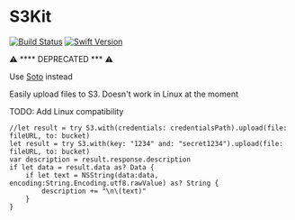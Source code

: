 # S3Kit

[![Build Status][image-1]][1] [![Swift Version][image-2]][2]

⚠️ **** DEPRECATED *** ⚠️ 

Use [Soto](https://github.com/soto-project/soto) instead

Easily upload files to S3\. Doesn't work in Linux at the moment

TODO: Add Linux compatibility

```
//let result = try S3.with(credentials: credentialsPath).upload(file: fileURL, to: bucket)
let result = try S3.with(key: "1234" and: "secret1234").upload(file: fileURL, to: bucket)
var description = result.response.description
if let data = result.data as? Data {
    if let text = NSString(data:data, encoding:String.Encoding.utf8.rawValue) as? String {
        description += "\n\(text)"
    }
}
```
[1]:	https://travis-ci.org/saltzmanjoelh/S3Kit
[2]:	https://swift.org "Swift"

[image-1]:	https://travis-ci.org/saltzmanjoelh/S3Kit.svg?branch=master
[image-2]:	https://img.shields.io/badge/swift-version%204-blue.svg
